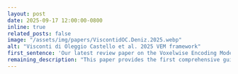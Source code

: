 ```yaml
---
layout: post
date: 2025-09-17 12:00:00-0800
inline: true
related_posts: false
image: "/assets/img/papers/ViscontidOC.Deniz.2025.webp"
alt: "Visconti di Oleggio Castello et al. 2025 VEM framework"
first_sentence: 'Our latest review paper on the Voxelwise Encoding Model (VEM) framework from Visconti di Oleggio Castello, Deniz, et al. is now available as a preprint on <a href="https://doi.org/10.31234/osf.io/nt2jq_v1">PsyArXiv</a>.'
remaining_description: "This paper provides the first comprehensive guide for creating encoding models with fMRI data, and complements our VEM tutorials."
---
```

